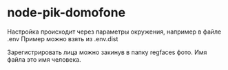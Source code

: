 # node-pik-domofone
Настройка происходит через параметры окружения, например в файлe .env
Пример можно взять из .env.dist

Зарегистрировать лица можно закинув в папку regfaces фото. Имя файла это имя человека.
